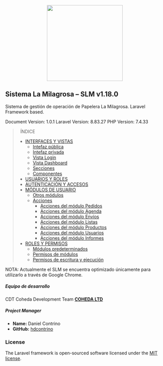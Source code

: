 <p align="center"><a href="https://app.papeleralamilagrosa.com.ar" target="_blank"><img src="https://app.papeleralamilagrosa.com.ar/images/logo.jpg" width="240"></a></p>

## Sistema La Milagrosa – SLM v1.18.0
Sistema de gestión de operación de Papelera La Milagrosa. Laravel Framework based.

Document Version: 1.0.1
Laravel Version: 8.83.27
PHP Version: 7.4.33

> &nbsp;
> ÍNDICE
> - [INTERFACES Y VISTAS](docs/interfaces.md)
>   - [Intefaz pública](docs/interfaces.md#intefaz-pública)
>   - [Intefaz privada](docs/interfaces.md#interfaz-privada)
>   - [Vista Login](docs/interfaces.md#login)
>   - [Vista Dashboard](docs/interfaces.md#dashboard)
>   - [Secciones](docs/interfaces.md#secciones)
>   - [Componentes](docs/interfaces.md#componentes)
> - [USUARIOS Y ROLES](docs/usuarios.md)
> - [AUTENTICACIÓN Y ACCESOS](docs/autenticacion.md)
> - [MÓDULOS DE USUARIO](docs/modulos.md)
>   - [Otros módulos](docs/modulos.md#otros-módulos)
>   - [Acciones](docs/modulos.md#acciones)
>       - [Acciones del módulo Pedidos](docs/orders.md#acciones)
>       - [Acciones del módulo Agenda](docs/schedules.md#acciones)
>       - [Acciones del módulo Envíos](docs/trips.md#acciones)
>       - [Acciones del módulo Listas](docs/catalogs.md#acciones)
>       - [Acciones del módulo Productos](docs/products.md#acciones)
>       - [Acciones del módulo Usuarios](docs/users.md#acciones)
>       - [Acciones del módulo Informes](docs/reports.md#acciones)
> - [ROLES Y PERMISOS](docs/permisos.md)
>   - [Módulos predeterminados](docs/permisos.md#módulos-predeterminados)
>   - [Permisos de módulos](docs/permisos.md#permisos-de-módulos)
>   - [Permisos de escritura y ejecución](docs/permisos.md#permisos-de-escritura-y-ejecución)
> &nbsp;

NOTA: Actualmente el SLM se encuentra optimizado únicamente para utilizarlo a través de Google Chrome.

##### Equipo de desarrollo
CDT Coheda Development Team
**[COHEDA LTD](https://coheda.com?ref=U0xNIFBhcGVsZXJhIGxhIG1pbGFncm9zYSAoRG9jdW1lbnRhY2nzbik=)**

##### Project Manager
- **Name:** Daniel Contrino
- **GitHub:** [hdcontrino](https://github.com/hdcontrino)

### License

The Laravel framework is open-sourced software licensed under the [MIT license](https://opensource.org/licenses/MIT).
